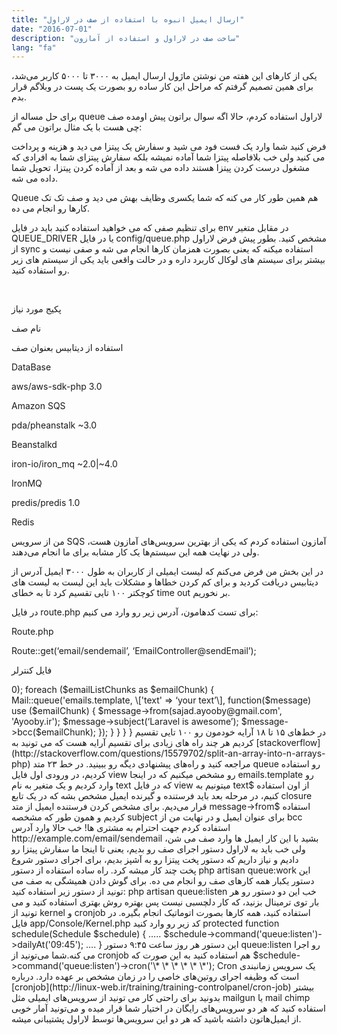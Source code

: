 ```yaml
---
title: "ارسال ایمیل انبوه با استفاده از صف در لاراول"
date: "2016-07-01"
description: "ساخت صف در لاراول و استفاده از آمازون"
lang: "fa"
---
```


یکی از کارهای این هفته من نوشتن ماژول ارسال ایمیل به ۳۰۰۰ تا ۵۰۰۰ کاربر می‌شد، برای همین تصمیم گرفتم که مراحل این کار ساده رو بصورت یک پست در وبلاگم قرار بدم.

برای حل مساله از queue لاراول استفاده کردم، حالا اگه سوال براتون پیش اومده صف چی هست با یک مثال براتون می گم:

فرض کنید شما وارد یک فست فود می شید و سفارش یک پیتزا می دید و هزینه و پرداخت می کنید ولی خب بلافاصله پیتزا شما آماده نمیشه بلکه سفارش پیتزای شما به افرادی که مشغول درست کردن پیتزا هستند داده می شه و بعد از آماده کردن پیتزا، تحویل شما داده می شه.

Queue هم همین طور کار می کنه که شما یکسری وظایف بهش می دید و صف تک تک کارها رو انجام می ده.

برای تنظیم صفی که می خواهید استفاده کنید باید در فایل env در مقابل متغیر QUEUE\_DRIVER یا در فایل config/queue.php مشخص کنید. بطور پیش فرض لاراول از sync استفاده میکنه که یعنی بصورت همزمان کارها انجام می شه و صفی نیست و بیشتر برای سیستم های لوکال کاربرد داره و در حالت واقعی باید یکی از سیستم های زیر رو استفاده کنید.

 

پکیج مورد نیاز

نام صف

استفاده از دیتابیس بعنوان صف

DataBase

aws/aws-sdk-php 3.0

Amazon SQS

pda/pheanstalk ~3.0

Beanstalkd

iron-io/iron\_mq ~2.0|~4.0

IronMQ

predis/predis 1.0

Redis

من از سرویس SQS آمازون استفاده کردم که یکی از بهترین سرویس‌های آمازون هست، ولی در نهایت همه این سیستم‌ها یک کار مشابه برای ما انجام می‌دهند.

در این بخش من فرض می‌کنم که لیست ایمیلی از کاربران به طول ۳۰۰۰ ایمیل آدرس از دیتابیس دریافت کردید و برای کم کردن خطاها و مشکلات باید این لیست به لیست های کوچکتر ۱۰۰ تایی تقسیم کرد تا به خطای time out بر نخوریم.

در فایل route.php برای تست کدهامون، آدرس زیر رو وارد می کنیم:

Route.php

Route::get(‘email/sendemail’, ‘EmailController@sendEmail’);

فایل کنترلر

<?php
namespace App\\Http\\Controllers;

class EmailController extends Controller {

Public function sendEmail (){
$emailList = \[‘example@mail.com’, ‘name@example.com’,......\]

if (!empty($emailList)) {
					
					$emailListChunks = array();
					$emailListCount  = count($emailList);
					$offset		 = 0;
					do {
						$emailListChunks\[\]  = array\_slice($emailList, $offset, 100);
						$emailListCount	   -= 100;
						$offset		   += 100;
					} while ($emailListCount > 0);

					foreach ($emailListChunks as $emailChunk) {

						Mail::queue('emails.template, \['text' => ‘your text’\], function($message) use ($emailChunk) {

							$message->from(sajad.ayooby@gmail.com', 'Ayooby.ir');

							$message->subject(‘Laravel is awesome’);

							$message->bcc($emailChunk);
						});
					}	
	}
			}
}

در خط‌های ۱۵ تا ۱۸ آرایه خودمون رو ۱۰۰ تایی تقسیم کردیم هر چند راه های زیادی برای تقسیم آرایه هست که می تونید به [stackoverflow](http://stackoverflow.com/questions/15579702/split-an-array-into-n-arrays-php) مراجعه کنید و راه‌های پیشنهادی دیگه رو ببینید. در خط ۲۳ متد queue رو استفاده کردیم، در ورودی اول فایل view رو مشخص میکنیم که در اینجا emails.template رو وارد کردیم و یک متغیر به نام text که در فایل view میتونیم به text$ از اون استفاده کنیم، در مرحله بعد باید فرستنده و گیرنده ایمیل مشخص بشه که در یک تابع closure قرار می‌دیم. برای مشخص کردن فرستنده ایمیل از متد message->from$ استفاده کردیم و همون طور که مشخصه subject برای عنوان ایمیل و در نهایت من از bcc استفاده کردم جهت احترام به مشتری ها!

خب حالا وارد آدرس http://example.com/email/sendemail بشید با این کار ایمیل ها وارد صف می شن، ولی خب باید به لاراول دستور اجرای صف رو بدیم، یعنی تا اینجا ما سفارش پیتزا رو دادیم و نیاز داریم که دستور پخت پیتزا رو به آشپز بدیم، برای اجرای دستور شروع پخت چند کار میشه کرد.

راه ساده استفاده از دستور

php artisan queue:work

این دستور یکبار همه کارهای صف رو انجام می ده. برای گوش دادن همیشگی به صف می تونید از دستور زیر استفاده کنید:

php artisan queue:listen

خب این دو دستور رو هر بار توی ترمینال بزنید، که کار دلچسبی نیست پس بهتره روش بهتری استفاده کنید و می تونید از kernel و cronjob استفاده کنید، همه کارها بصورت اتوماتیک انجام بگیره.

در فایل app/Console/Kernel.php کد زیر رو وارد کنید

protected function schedule(Schedule $schedule)
{
…..
$schedule->command('queue:listen')->dailyAt('09:45');
….
}

این دستور هر روز ساعت ۹:۴۵ دستور queue:listen رو اجرا می کنه.شما می‌تونید از cronjob هم استفاده کنید به این صورت که

$schedule->command('queue:listen')->cron('\* \* \* \* \* \*');

Cron یک سرویس زمانبندی است که وظیفه اجرای روتین‌های خاصی را در زمان مشخص بر عهده دارد.

درباره [cronjob](http://linux-web.ir/training/training-controlpanel/cron-job) بیشتر بدونید

برای راحتی کار می تونید از سرویس‌های ایمیلی مثل mailgun یا ‌mail chimp استفاده کنید که هر دو سرویس‌های رایگان در اختیار شما قرار میده و می‌تونید آمار خوبی از ایمیل‌هاتون داشته باشید که هر دو این سرویس‌ها توسط لاراول پشتیبانی میشه.
